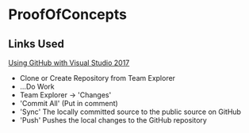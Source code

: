 # ProofOfConcepts

## Links Used
[Using GitHub with Visual Studio 2017](https://blogs.msdn.microsoft.com/benjaminperkins/2017/04/04/setting-up-and-using-github-in-visual-studio-2017/)  
* Clone or Create Repository from Team Explorer  
* ...Do Work  
* Team Explorer -> 'Changes'
* 'Commit All' (Put in comment)
* 'Sync' The locally committed source to the public source on GitHub
* 'Push' Pushes the local changes to the GitHub repository
